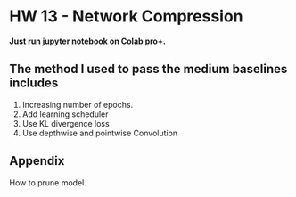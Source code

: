 # HW 13 - Network Compression
**Just run jupyter notebook on Colab pro+.**
## The method I used to pass the medium baselines includes
1. Increasing number of epochs.
2. Add learning scheduler
3. Use KL divergence loss 
4. Use depthwise and pointwise Convolution 

## Appendix
How to prune model.